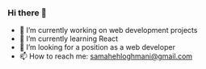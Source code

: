 ### Hi there 👋

- 🔭 I’m currently working on web development projects
- 🌱 I’m currently learning React
- 🤔 I’m looking for a position as a web developer
- 📫 How to reach me: samahehloghmani@gmail.com


